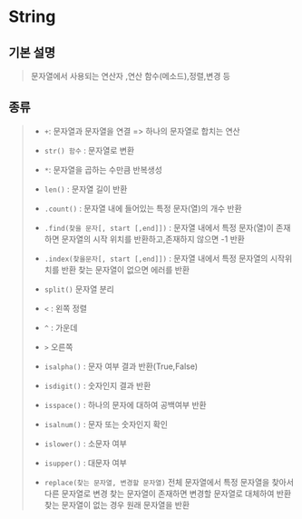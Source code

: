 # String
## 기본 설명
>문자열에서 사용되는 연산자 ,연산 함수(메소드),정렬,변경 등 
## 종류
>* `+`: 문자열과 문자열을 연결 => 하나의 문자열로 합치는 연산
>
>* `str() 함수` : 문자열로 변환
>
>* `*`: 문자열을 곱하는 수만큼 반복생성
>
>* `len()` : 문자열 길이 반환
>
>* `.count()` : 문자열 내에 들어있는 특정 문자(열)의 개수 반환
>
>*   `.find(찾을 문자[, start [,end]])` : 문자열 내에서 특정 문자(열)이 존재하면 문자열의 
>     	시작 위치를 반환하고,존재하지 않으면 -1 반환
>    
>*   `.index(찾을문자[, start [,end]])` : 문자열 내에서 특정 문자열의 시작위치를 반환
>   찾는 문자열이 없으면 에러를 반환
>   
>* `split()` 문자열 분리
>
>* `<` : 왼쪽 정렬 
>
>* `^` : 가운데 
>
>* `>` 오른쪽
>
>* `isalpha()` : 문자 여부 결과 반환(True,False)
>
>* `isdigit()` : 숫자인지 결과 반환
>
>* `isspace()` : 하나의 문자에 대하여 공백여부 반환
>
>* `isalnum()` : 문자 또는 숫자인지 확인
>
>* `islower()` : 소문자 여부
>
>* `isupper()` : 대문자 여부
>
>*   `replace(찾는 문자열, 변경할 문자열)`
>			전체 문자열에서 특정 문자열을 찾아서 다른 문자열로 변경
>			찾는 문자열이 존재하면 변경할 문자열로 대체하여 반환
>			찾는 문자열이 없는 경우 원래 문자열을 반환
